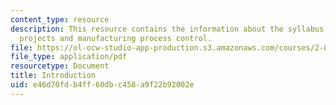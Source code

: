 ```yaml
---
content_type: resource
description: This resource contains the information about the syllabus details, team
  projects and manufacturing process control.
file: https://ol-ocw-studio-app-production.s3.amazonaws.com/courses/2-830j-control-of-manufacturing-processes-sma-6303-spring-2008/e46d70fdb4ff60dbc458a9f22b92002e_lecture1.pdf
file_type: application/pdf
resourcetype: Document
title: Introduction
uid: e46d70fd-b4ff-60db-c458-a9f22b92002e
---
```

